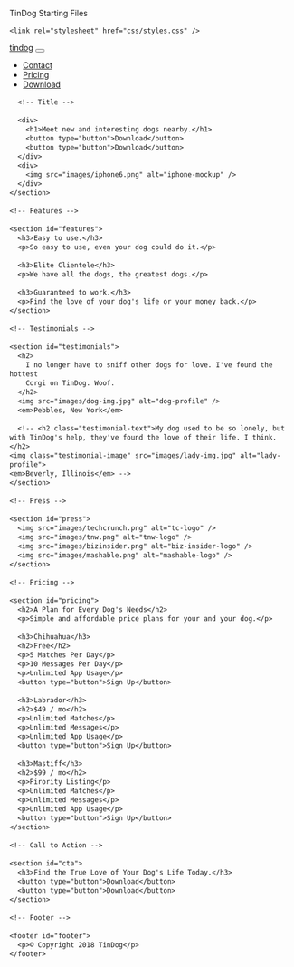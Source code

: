 TinDog Starting Files
<!DOCTYPE html>
<html>
  <head>
    <meta charset="utf-8" />
    <title>TinDog</title>
    <link
      href="https://cdn.jsdelivr.net/npm/bootstrap@5.1.3/dist/css/bootstrap.min.css"
      rel="stylesheet"
      integrity="sha384-1BmE4kWBq78iYhFldvKuhfTAU6auU8tT94WrHftjDbrCEXSU1oBoqyl2QvZ6jIW3"
      crossorigin="anonymous"
    />

    <link rel="stylesheet" href="css/styles.css" />
  </head>

  <body>
    <section id="title">
      <!-- Nav Bar -->
      <nav class="navbar navbar-expand-lg navbar-dark bg-dark">
        <a class="navbar-brand" href="">tindog</a>
        <button
          class="navbar-toggler"
          type="button"
          data-toggle="collapse"
          data-target="#navbarTogglerDemo01"
          aria-controls="navbarTogglerDemo01"
          aria-expanded="false"
          aria-label="Toggle navigation"
        >
          <span class="navbar-toggler-icon"></span>
        </button>
        <div class="collapse navbar-collapse" id="navbarTogglerDemo01">
          <ul class="navbar-nav ml-auto">
            <li class="nav-item">
              <a class="nav-link" href="">Contact</a>
            </li>
            <li class="nav-item">
              <a class="nav-link" href="">Pricing</a>
            </li>
            <li class="nav-item">
              <a class="nav-link" href="">Download</a>
            </li>
          </ul>
        </div>
      </nav>

      <!-- Title -->

      <div>
        <h1>Meet new and interesting dogs nearby.</h1>
        <button type="button">Download</button>
        <button type="button">Download</button>
      </div>
      <div>
        <img src="images/iphone6.png" alt="iphone-mockup" />
      </div>
    </section>

    <!-- Features -->

    <section id="features">
      <h3>Easy to use.</h3>
      <p>So easy to use, even your dog could do it.</p>

      <h3>Elite Clientele</h3>
      <p>We have all the dogs, the greatest dogs.</p>

      <h3>Guaranteed to work.</h3>
      <p>Find the love of your dog's life or your money back.</p>
    </section>

    <!-- Testimonials -->

    <section id="testimonials">
      <h2>
        I no longer have to sniff other dogs for love. I've found the hottest
        Corgi on TinDog. Woof.
      </h2>
      <img src="images/dog-img.jpg" alt="dog-profile" />
      <em>Pebbles, New York</em>

      <!-- <h2 class="testimonial-text">My dog used to be so lonely, but with TinDog's help, they've found the love of their life. I think.</h2>
    <img class="testimonial-image" src="images/lady-img.jpg" alt="lady-profile">
    <em>Beverly, Illinois</em> -->
    </section>

    <!-- Press -->

    <section id="press">
      <img src="images/techcrunch.png" alt="tc-logo" />
      <img src="images/tnw.png" alt="tnw-logo" />
      <img src="images/bizinsider.png" alt="biz-insider-logo" />
      <img src="images/mashable.png" alt="mashable-logo" />
    </section>

    <!-- Pricing -->

    <section id="pricing">
      <h2>A Plan for Every Dog's Needs</h2>
      <p>Simple and affordable price plans for your and your dog.</p>

      <h3>Chihuahua</h3>
      <h2>Free</h2>
      <p>5 Matches Per Day</p>
      <p>10 Messages Per Day</p>
      <p>Unlimited App Usage</p>
      <button type="button">Sign Up</button>

      <h3>Labrador</h3>
      <h2>$49 / mo</h2>
      <p>Unlimited Matches</p>
      <p>Unlimited Messages</p>
      <p>Unlimited App Usage</p>
      <button type="button">Sign Up</button>

      <h3>Mastiff</h3>
      <h2>$99 / mo</h2>
      <p>Pirority Listing</p>
      <p>Unlimited Matches</p>
      <p>Unlimited Messages</p>
      <p>Unlimited App Usage</p>
      <button type="button">Sign Up</button>
    </section>

    <!-- Call to Action -->

    <section id="cta">
      <h3>Find the True Love of Your Dog's Life Today.</h3>
      <button type="button">Download</button>
      <button type="button">Download</button>
    </section>

    <!-- Footer -->

    <footer id="footer">
      <p>© Copyright 2018 TinDog</p>
    </footer>
  </body>
</html>
